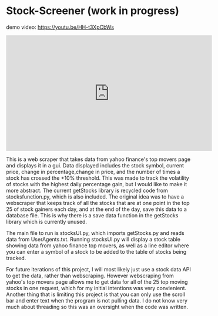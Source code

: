 # Stock-Screener (work in progress) 

demo video: https://youtu.be/HH-t3XpCbWs

<iframe width="560" height="315" src="https://www.youtube.com/embed/HH-t3XpCbWs" title="YouTube video player" frameborder="0" allow="accelerometer; autoplay; clipboard-write; encrypted-media; gyroscope; picture-in-picture" allowfullscreen></iframe>

This is a web scraper that takes data from yahoo finance's top movers page and displays it in a gui.
Data displayed includes the stock symbol, current price, change in percentage,change in price, and the number of times a stock has crossed the +10% threshold.
This was made to track the volatility of stocks with the highest daily percentage gain, but I would like to make it more abstract.
The current getStocks library is recycled code from stocksfunction.py, which is also included. The original idea was to have a webscraper that keeps track of all the stocks that are at one point in the top 25 of stock gainers each day, and at the end of the day, save this data to a database file. This is why there is a save data function in the getStocks library which is currently unused. 

The main file to run is stocksUI.py, which imports getStocks.py and reads data from UserAgents.txt. 
Running stocksUI.py will display a stock table showing data from yahoo finance top movers, as well as a line editor where you can enter a symbol of a stock
to be added to the table of stocks being tracked.

For future iterations of this project, I will most likely just use a stock data API to get the data, rather than webscraping.
However webscraping from yahoo's top movers page allows me to get data for all of the 25 top moving stocks in one request, which 
for my initial intentions was very convienient. Another thing that is limiting this project is that you can only use the scroll bar and enter text
when the program is not pulling data. I do not know very much about threading so this was an oversight when the code was written.
